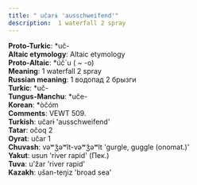 ```yaml
---
title: " učarɨ 'ausschweifend'"
description:  1 waterfall 2 spray
---
```


<strong>Proto-Turkic</strong>:  *uč-<br>
<strong>Altaic etymology</strong>:  Altaic etymology<br>
<strong> Proto-Altaic</strong>:  *úč`u ( ~ -o)<br>
<strong>Meaning</strong>:  1 waterfall 2 spray<br>
<strong>Russian meaning</strong>:  1 водопад 2 брызги<br>
<strong>Turkic</strong>:  *uč-<br>
<strong>Tungus-Manchu</strong>:  *uče-<br>
<strong>Korean</strong>:  *òčóm<br>
<strong>Comments</strong>:  VEWT 509.<br>
<strong>Turkish</strong>:  učarɨ 'ausschweifend'<br>
<strong>Tatar</strong>:  očoq 2<br>
<strong>Oyrat</strong>:  učar 1<br>
<strong>Chuvash</strong>:  vǝʷǯǝʷlt-vǝʷǯǝʷlt 'gurgle, guggle (onomat.)'<br>
<strong>Yakut</strong>:  usun 'river rapid' (Пек.)<br>
<strong>Tuva</strong>:  u'žar 'river rapid'<br>
<strong>Kazakh</strong>:  ụšan-teŋiz 'broad sea'<br>


